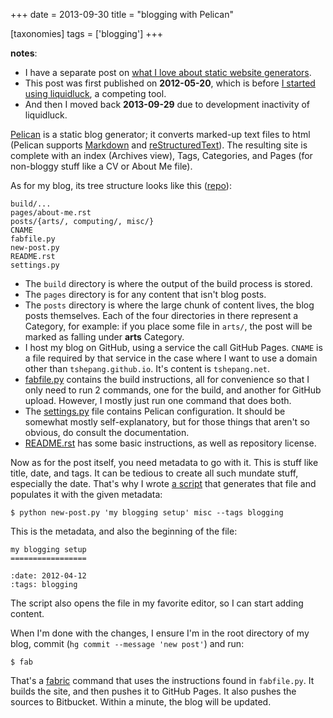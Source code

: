 +++
date = 2013-09-30
title = "blogging with Pelican"

[taxonomies]
tags = ['blogging']
+++

**notes**:

-   I have a separate post on [what I love about static website
    generators].
-   This post was first published on **2012-05-20**, which is before [I
    started using liquidluck], a competing tool.
-   And then I moved back **2013-09-29** due to development inactivity
    of liquidluck.

[Pelican] is a static blog generator; it converts marked-up text files
to html (Pelican supports [Markdown] and [reStructuredText]). The
resulting site is complete with an index (Archives view), Tags,
Categories, and Pages (for non-bloggy stuff like a CV or About Me file).

As for my blog, its tree structure looks like this ([repo]):

    build/...
    pages/about-me.rst
    posts/{arts/, computing/, misc/}
    CNAME
    fabfile.py
    new-post.py
    README.rst
    settings.py

-   The `build` directory is where the output of the build process is
    stored.
-   The `pages` directory is for any content that isn\'t blog posts.
-   The `posts` directory is where the large chunk of content lives, the
    blog posts themselves. Each of the four directories in there
    represent a Category, for example: if you place some file in
    `arts/`, the post will be marked as falling under **arts** Category.
-   I host my blog on GitHub, using a service the call GitHub Pages.
    `CNAME` is a file required by that service in the case where I want
    to use a domain other than `tshepang.github.io`. It\'s content is
    `tshepang.net`.
-   [fabfile.py] contains the build instructions, all for convenience so
    that I only need to run 2 commands, one for the build, and another
    for GitHub upload. However, I mostly just run one command that does
    both.
-   The [settings.py] file contains Pelican configuration. It should be
    somewhat mostly self-explanatory, but for those things that aren\'t
    so obvious, do consult the documentation.
-   [README.rst] has some basic instructions, as well as repository
    license.

Now as for the post itself, you need metadata to go with it. This is
stuff like title, date, and tags. It can be tedious to create all such
mundate stuff, especially the date. That\'s why I wrote [a script] that
generates that file and populates it with the given metadata:

    $ python new-post.py 'my blogging setup' misc --tags blogging

This is the metadata, and also the beginning of the file:

    my blogging setup
    =================

    :date: 2012-04-12
    :tags: blogging

The script also opens the file in my favorite editor, so I can start
adding content.

When I\'m done with the changes, I ensure I\'m in the root directory of
my blog, commit (`hg commit --message 'new post'`) and run:

    $ fab

That\'s a [fabric] command that uses the instructions found in
`fabfile.py`. It builds the site, and then pushes it to GitHub Pages. It
also pushes the sources to Bitbucket. Within a minute, the blog will be
updated.

  [what I love about static website generators]: http://tshepang.net/what-me-loves-about-static-website-generation
  [I started using liquidluck]: http://tshepang.net/from-pelican-to-liquidluck
  [Pelican]: http://pelican.notmyidea.org/
  [Markdown]: http://en.wikipedia.org/wiki/Markdown
  [reStructuredText]: http://en.wikipedia.org/wiki/ReStructuredText
  [repo]: https://bitbucket.org/tshepang/blog/src
  [fabfile.py]: https://bitbucket.org/tshepang/blog/src/tip/fabfile.py
  [settings.py]: https://bitbucket.org/tshepang/blog/src/tip/settings.py
  [README.rst]: https://bitbucket.org/tshepang/blog/src/tip/README.rst
  [a script]: https://bitbucket.org/tshepang/blog/src/tip/new-post.py
  [fabric]: http://fabfile.org
